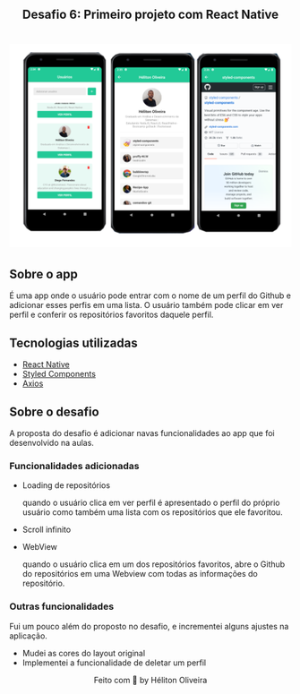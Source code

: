 <h2 align="center">Desafio 6: Primeiro projeto com React Native</h2>

<h1>
  <img src="./.github/mobile.png" />
</h1>


## **Sobre o app**

É uma app onde o usuário pode entrar com o nome de um perfil do Github e adicionar esses perfis em uma lista. O usuário também pode clicar em ver perfil e conferir os repositórios favoritos daquele perfil.

## **Tecnologias utilizadas**

- [React Native](https://reactnative.dev/)
- [Styled Components](https://styled-components.com/)
- [Axios](https://github.com/axios/axios)

## **Sobre o desafio**

A proposta do desafio é adicionar navas funcionalidades ao app que foi desenvolvido na aulas.

### **Funcionalidades adicionadas**

* Loading de repositórios

  quando o usuário clica em ver perfil é apresentado o perfil do próprio usuário como também uma lista com os repositórios que ele favoritou.

* Scroll infinito

* WebView

  quando o usuário clica em um dos repositórios favoritos, abre o Github do repositórios em uma Webview com todas as informações do repositório.

### **Outras funcionalidades**

Fui um pouco além do proposto no desafio, e incrementei alguns ajustes na aplicação.

* Mudei as cores do layout original
* Implementei a funcionalidade de deletar um perfil

<p align="center">Feito com 💙 by Héliton Oliveira</p>
